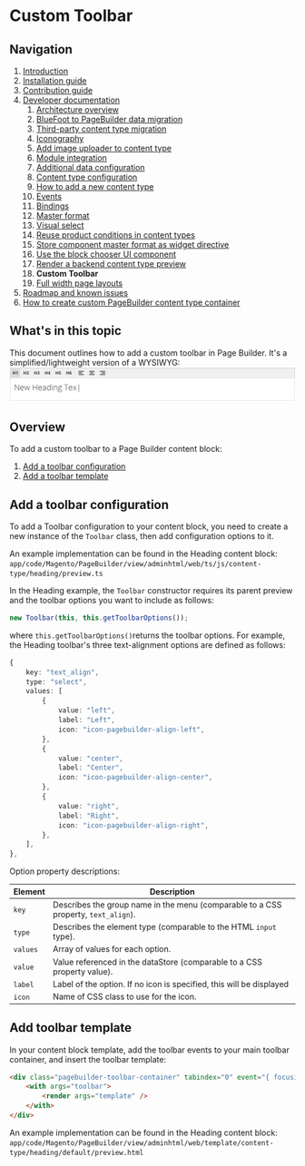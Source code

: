# Custom Toolbar

## Navigation

1. [Introduction]
2. [Installation guide]
3. [Contribution guide]
4. [Developer documentation]
    1. [Architecture overview]
    1. [BlueFoot to PageBuilder data migration]
    1. [Third-party content type migration]
    1. [Iconography]
    1. [Add image uploader to content type]
    1. [Module integration]
    1. [Additional data configuration]
    1. [Content type configuration]
    1. [How to add a new content type]
    1. [Events]
    1. [Bindings]
    1. [Master format]
    1. [Visual select] 
    1. [Reuse product conditions in content types]
    1. [Store component master format as widget directive]
    1. [Use the block chooser UI component]
    1. [Render a backend content type preview]
    1. **Custom Toolbar**
    1. [Full width page layouts]
5. [Roadmap and known issues]
6. [How to create custom PageBuilder content type container]

[Introduction]: README.md
[Contribution guide]: CONTRIBUTING.md
[Installation guide]: install.md
[Developer documentation]: developer-documentation.md
[Architecture overview]: architecture-overview.md
[BlueFoot to PageBuilder data migration]: bluefoot-data-migration.md
[Third-party content type migration]: new-content-type-example.md
[Iconography]: iconography.md
[Add image uploader to content type]: image-uploader.md
[Module integration]: module-integration.md
[Additional data configuration]: custom-configuration.md
[Content type configuration]: content-type-configuration.md
[How to add a new content type]: how-to-add-new-content-type.md
[Events]: events.md
[Bindings]: bindings.md
[Master format]: master-format.md
[Visual select]: visual-select.md
[Reuse product conditions in content types]: product-conditions.md
[Store component master format as widget directive]: widget-directive.md
[Render a backend content type preview]: content-type-preview.md
[Use the block chooser UI component]: block-chooser-component.md
[Custom Toolbar]: toolbar.md
[Full width page layouts]: full-width-page-layouts.md
[Add image uploader to content type]: image-uploader.md
[Roadmap and Known Issues]: roadmap.md
[How to create custom PageBuilder content type container]: how-to-create-custom-pagebuilder-content-type-container.md

## What's in this topic
This document outlines how to add a custom toolbar in Page Builder. It's a simplified/lightweight version of a WYSIWYG:
![Page Builder toolbar](images/toolbar.png)

## Overview

To add a custom toolbar to a Page Builder content block:
1. [Add a toolbar configuration](#toolbarConfig)
2. [Add a toolbar template](#toolbarTpl)

## Add a toolbar configuration

To add a Toolbar configuration to your content block, you need to create a new instance of the `Toolbar` class, then add configuration options to it. 

An example implementation can be found in the Heading content block:
`app/code/Magento/PageBuilder/view/adminhtml/web/ts/js/content-type/heading/preview.ts`

In the Heading example, the `Toolbar` constructor requires its parent preview and the toolbar options you want to include as follows:

```javascript
new Toolbar(this, this.getToolbarOptions());
```

where `this.getToolbarOptions()`returns the toolbar options. For example, the Heading toolbar's three text-alignment options are defined as follows:

```typescript
{
    key: "text_align",
    type: "select",
    values: [
        {
            value: "left",
            label: "Left",
            icon: "icon-pagebuilder-align-left",
        },
        {
            value: "center",
            label: "Center",
            icon: "icon-pagebuilder-align-center",
        },
        {
            value: "right",
            label: "Right",
            icon: "icon-pagebuilder-align-right",
        },
    ],
},
```
Option property descriptions:

| Element             | Description                                                                        |
| ------------------- | ---------------------------------------------------------------------------------- |
| `key`               | Describes the group name in the menu (comparable to a CSS property, `text_align`). |
| `type`              | Describes the element type (comparable to the HTML `input` type).                  |
| `values`            | Array of values for each option.                                                   |
| `value`             | Value referenced in the dataStore (comparable to a CSS property value).            |
| `label`             | Label of the option. If no icon is specified, this will be displayed               |
| `icon`              | Name of CSS class to use for the icon.                                             |


## Add toolbar template

In your content block template, add the toolbar events to your main toolbar container, and insert the toolbar template:
```html
<div class="pagebuilder-toolbar-container" tabindex="0" event="{ focusin: toolbar.onFocusIn, focusout: toolbar.onFocusOut }">
    <with args="toolbar">
        <render args="template" />
    </with>
</div>
```

An example implementation can be found in the Heading content block:
`app/code/Magento/PageBuilder/view/adminhtml/web/template/content-type/heading/default/preview.html`


